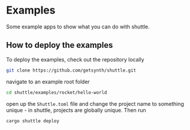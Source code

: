 # Examples

Some example apps to show what you can do with shuttle.

## How to deploy the examples

To deploy the examples, check out the repository locally

```bash
git clone https://github.com/getsynth/shuttle.git
```

navigate to an example root folder

```bash
cd shuttle/examples/rocket/hello-world
```

open up the `Shuttle.toml` file and change the project name to something 
unique - in shuttle, projects are globally unique. Then run

```bash
cargo shuttle deploy
```